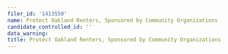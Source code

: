 ```yaml
---
filer_id: '1413550'
name: Protect Oakland Renters, Sponsored by Community Organizations
candidate_controlled_id: ''
data_warning:
title: Protect Oakland Renters, Sponsored by Community Organizations
---
```


